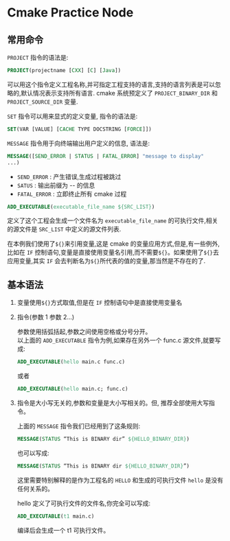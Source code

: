 # Cmake Practice Node

## 常用命令
`PROJECT` 指令的语法是:   
```cmake
PROJECT(projectname [CXX] [C] [Java])
```
可以用这个指令定义工程名称,并可指定工程支持的语言,支持的语言列表是可以忽略的,默认情况表示支持所有语言. cmake 系统预定义了 `PROJECT_BINARY_DIR` 和 `PROJECT_SOURCE_DIR` 变量.    

`SET` 指令可以用来显式的定义变量, 指令的语法是:    
```cmake
SET(VAR [VALUE] [CACHE TYPE DOCSTRING [FORCE]])
```

`MESSAGE` 指令用于向终端输出用户定义的信息, 语法是:    
```cmake
MESSAGE([SEND_ERROR | STATUS | FATAL_ERROR] "message to display"
...)
```
- `SEND_ERROR` : 产生错误,生成过程被跳过    
- `SATUS` : 输出前缀为 -- 的信息    
- `FATAL_ERROR` : 立即终止所有 cmake 过程    

```cmake
ADD_EXECUTABLE(executable_file_name ${SRC_LIST})
```
定义了这个工程会生成一个文件名为 `executable_file_name` 的可执行文件,相关的源文件是 `SRC_LIST` 中定义的源文件列表.    

在本例我们使用了`${}`来引用变量,这是 cmake 的变量应用方式,但是,有一些例外,比如在 `IF` 控制语句,变量是直接使用变量名引用,而不需要`${}`。如果使用了`${}`去应用变量,其实 `IF` 会去判断名为`${}`所代表的值的变量,那当然是不存在的了.    

## 基本语法

1. 变量使用`${}`方式取值,但是在 `IF` 控制语句中是直接使用变量名

2. 指令(参数 1 参数 2...) 

    参数使用括弧括起,参数之间使用空格或分号分开。    
    以上面的 `ADD_EXECUTABLE` 指令为例,如果存在另外一个 func.c 源文件,就要写成:   
    ```cmake 
    ADD_EXECUTABLE(hello main.c func.c)
    ```
    或者    
    ```cmake
    ADD_EXECUTABLE(hello main.c; func.c)
    ```

3. 指令是大小写无关的,参数和变量是大小写相关的。但, 推荐全部使用大写指令。    

    上面的 `MESSAGE` 指令我们已经用到了这条规则:    
    ```cmake
    MESSAGE(STATUS “This is BINARY dir” ${HELLO_BINARY_DIR})
    ```
    也可以写成:
    ```cmake
    MESSAGE(STATUS “This is BINARY dir ${HELLO_BINARY_DIR}”)
    ```
    这里需要特别解释的是作为工程名的 `HELLO` 和生成的可执行文件 `hello` 是没有任何关系的。    

    hello 定义了可执行文件的文件名,你完全可以写成:    
    ```cmake
    ADD_EXECUTABLE(t1 main.c)
    ```
    编译后会生成一个 t1 可执行文件。
